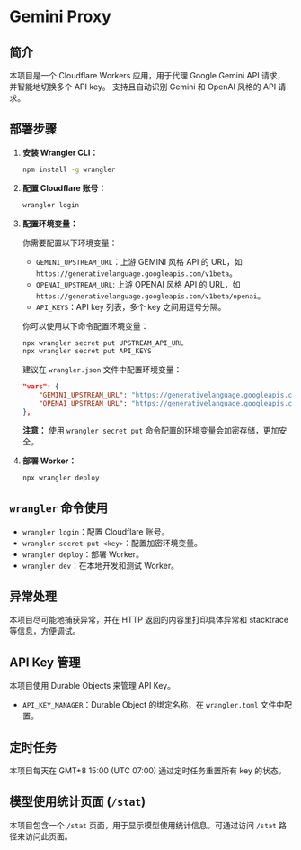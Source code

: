 # Gemini Proxy

## 简介

本项目是一个 Cloudflare Workers 应用，用于代理 Google Gemini API 请求，并智能地切换多个 API key。
支持且自动识别 Gemini 和 OpenAI 风格的 API 请求。


## 部署步骤

1.  **安装 Wrangler CLI：**

    ```bash
    npm install -g wrangler
    ```

2.  **配置 Cloudflare 账号：**

    ```bash
    wrangler login
    ```

3.  **配置环境变量：**

    你需要配置以下环境变量：

    *   `GEMINI_UPSTREAM_URL`：上游 GEMINI 风格 API 的 URL，如 `https://generativelanguage.googleapis.com/v1beta`。
    *   `OPENAI_UPSTREAM_URL`: 上游 OPENAI 风格 API 的 URL，如 `https://generativelanguage.googleapis.com/v1beta/openai`。
    *   `API_KEYS`：API key 列表，多个 key 之间用逗号分隔。

    你可以使用以下命令配置环境变量：

    ```bash
    npx wrangler secret put UPSTREAM_API_URL
    npx wrangler secret put API_KEYS
    ```

    建议在 `wrangler.json` 文件中配置环境变量：

    ```json
    "vars": {
        "GEMINI_UPSTREAM_URL": "https://generativelanguage.googleapis.com/v1beta",
        "OPENAI_UPSTREAM_URL": "https://generativelanguage.googleapis.com/v1beta/openai",
    },
    ```

    **注意：**  使用 `wrangler secret put` 命令配置的环境变量会加密存储，更加安全。

4.  **部署 Worker：**

    ```bash
    npx wrangler deploy
    ```

## `wrangler` 命令使用

*   `wrangler login`：配置 Cloudflare 账号。
*   `wrangler secret put <key>`：配置加密环境变量。
*   `wrangler deploy`：部署 Worker。
*   `wrangler dev`：在本地开发和测试 Worker。

## 异常处理

本项目尽可能地捕获异常，并在 HTTP 返回的内容里打印具体异常和 stacktrace 等信息，方便调试。

## API Key 管理

本项目使用 Durable Objects 来管理 API Key。

*   `API_KEY_MANAGER`：Durable Object 的绑定名称，在 `wrangler.toml` 文件中配置。

## 定时任务

本项目每天在 GMT+8 15:00 (UTC 07:00) 通过定时任务重置所有 key 的状态。

## 模型使用统计页面 (`/stat`)

本项目包含一个 `/stat` 页面，用于显示模型使用统计信息。可通过访问 `/stat` 路径来访问此页面。